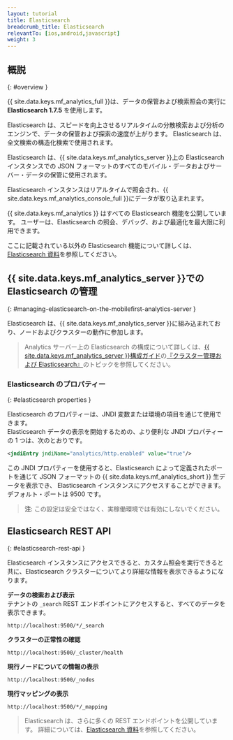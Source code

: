 ```yaml
---
layout: tutorial
title: Elasticsearch
breadcrumb_title: Elasticsearch
relevantTo: [ios,android,javascript]
weight: 3
---
```

<!-- NLS_CHARSET=UTF-8 -->
## 概説
{: #overview }

{{ site.data.keys.mf_analytics_full }}は、データの保管および検索照会の実行に **Elasticsearch 1.7.5** を使用します。  

Elasticsearch は、スピードを向上させるリアルタイムの分散検索および分析のエンジンで、データの保管および探索の速度が上がります。 Elasticsearch は、全文検索の構造化検索で使用されます。

Elasticsearch は、{{ site.data.keys.mf_analytics_server }}上の Elasticsearch インスタンスでの JSON フォーマットのすべてのモバイル・データおよびサーバー・データの保管に使用されます。

Elasticsearch インスタンスはリアルタイムで照会され、{{ site.data.keys.mf_analytics_console_full }}にデータが取り込まれます。

{{ site.data.keys.mf_analytics }} はすべての Elasticsearch 機能を公開しています。 ユーザーは、Elasticsearch の照会、デバッグ、および最適化を最大限に利用できます。

ここに記載されている以外の Elasticsearch 機能について詳しくは、[Elasticsearch 資料](https://www.elastic.co/guide/en/elasticsearch/reference/1.7/index.html)を参照してください。

## {{ site.data.keys.mf_analytics_server }}での Elasticsearch の管理
{: #managing-elasticsearch-on-the-mobilefirst-analytics-server }

Elasticsearch は、{{ site.data.keys.mf_analytics_server }}に組み込まれており、ノードおよびクラスターの動作に参加します。

> Analytics サーバー上の Elasticsearch の構成について詳しくは、[{{ site.data.keys.mf_analytics_server }}構成ガイド](../../installation-configuration/production/analytics/configuration)の[『クラスター管理および Elasticsearch』](../../installation-configuration/production/analytics/configuration#cluster-management-and-elasticsearch)のトピックを参照してください。

### Elasticsearch のプロパティー
{: #elasticsearch properties }

Elasticsearch のプロパティーは、JNDI 変数または環境の項目を通じて使用できます。  
Elasticsearch データの表示を開始するための、より便利な JNDI プロパティーの 1 つは、次のとおりです。

```xml
<jndiEntry jndiName="analytics/http.enabled" value="true"/>
```

この JNDI プロパティーを使用すると、Elasticsearch によって定義されたポートを通じて JSON フォーマットの {{ site.data.keys.mf_analytics_short }} 生データを表示でき、 Elasticsearch インスタンスにアクセスすることができます。 デフォルト・ポートは 9500 です。

> **注**: この設定は安全ではなく、実稼働環境では有効にしないでください。

## Elasticsearch REST API
{: #elasticsearch-rest-api }

Elasticsearch インスタンスにアクセスできると、カスタム照会を実行できると共に、Elasticsearch クラスターについてより詳細な情報を表示できるようになります。

**データの検索および表示**  
テナントの `_search` REST エンドポイントにアクセスすると、すべてのデータを表示できます。  

```
http://localhost:9500/*/_search
```

**クラスターの正常性の確認**  

```
http://localhost:9500/_cluster/health
```

**現行ノードについての情報の表示**  

```
http://localhost:9500/_nodes
```

**現行マッピングの表示**  

```
http://localhost:9500/*/_mapping
```

> Elasticsearch は、さらに多くの REST エンドポイントを公開しています。 詳細については、[Elasticsearch 資料](https://www.elastic.co/guide/en/elasticsearch/reference/1.7/index.html)を参照してください。
